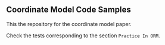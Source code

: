 Coordinate Model Code Samples
---

This the repository for the coordinate model paper.

Check the tests corresponding to the section `Practice In ORM`.
